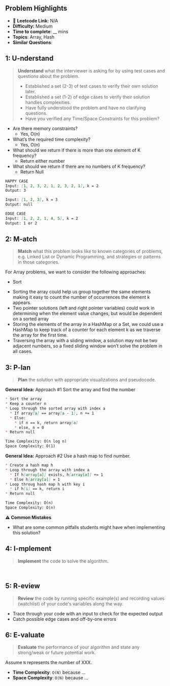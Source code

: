 ## Problem Highlights

* 🔗 **Leetcode Link:** N/A
* **Difficulty:** Medium
* **Time to complete**: __ mins
* **Topics**: Array, Hash 
* **Similar Questions**: 
    
## 1: U-nderstand
 
> **Understand** what the interviewer is asking for by using test cases and questions about the problem.
> 
> - Established a set (2-3) of test cases to verify their own solution later.
> - Established a set (1-2) of edge cases to verify their solution handles complexities.
> - Have fully understood the problem and have no clarifying questions.
> - Have you verified any Time/Space Constraints for this problem?

- Are there memory constraints?
  - Yes, O(n)
- What’s the required time complexity?
  - Yes, O(n)
- What should we return if there is more than one element of K frequency?
  - Return either number
- What should we return if there are no numbers of K frequency?
  - Return Null
   
```markdown
HAPPY CASE
Input: [1, 2, 3, 2, 1, 2, 3, 2, 1], k = 2 
Output: 3

Input: [1, 2, 3], k = 3
Output: null

EDGE CASE
Input: [1, 2, 2, 1, 4, 5], k = 2
Output: 1 or 2 

```   
    
## 2: M-atch

<!-- See https://docs.google.com/document/d/1hYT1hoOJ6pFIt8A5q-PIZmYP7pB4WqlzyUJgFx9x2mY/edit#heading=h.ya2de4n4zsds for list of algorithms based on question type-->

> **Match** what this problem looks like to known categories of problems, e.g. Linked List or Dynamic Programming, and strategies or patterns in those categories.

For Array problems, we want to consider the following approaches:

* Sort
- Sorting the array could help us group together the same elements making it easy to count the number of occurrences the element k appears.
- Two pointer solutions (left and right pointer variables) could work in determining when the element value changes, but would be dependent on a sorted array
- Storing the elements of the array in a HashMap or a Set, we could use a HashMap to keep track of a counter for each element k as we traverse the array for the first time.
- Traversing the array with a sliding window, a solution may not be two adjacent numbers, so a fixed sliding window won’t solve the problem in all cases.


## 3: P-lan

> **Plan** the solution with appropriate visualizations and pseudocode.

**General Idea:** Approach #1 Sort the array and find the number 

```markdown
* Sort the array
* Keep a counter n
* Loop through the sorted array with index a
  * If array[a] == array[a - 1], n += 1
  * Else:
    * if n == k, return array[a]
    * else, n = 0
* Return null

Time Complexity: O(n log n)
Space Complexity: O(1)
```

**General Idea:** Approach #2 Use a hash map to find number. 

```markdown
* Create a hash map h
* Loop through the array with index a
  * If h[array[a]] exists, h[array[a]] += 1
  * Else h[array[a]] = 1
* Loop throug hash map h with key i
  * if h[i] == k, return i
* Return null

Time Complexity: O(n)
Space Complexity: O(n)
```

**⚠️ Common Mistakes**

* What are some common pitfalls students might have when implementing this solution?

## 4: I-mplement

> **Implement** the code to solve the algorithm.

```python

```
```java

```
    
## 5: R-eview

> **Review** the code by running specific example(s) and recording values (watchlist) of your code's variables along the way.

- Trace through your code with an input to check for the expected output
- Catch possible edge cases and off-by-one errors

## 6: E-valuate

> **Evaluate** the performance of your algorithm and state any strong/weak or future potential work.

Assume `N` represents the number of XXX.

* **Time Complexity**: `O(N)` because ...
* **Space Complexity**: `O(N)` because ...